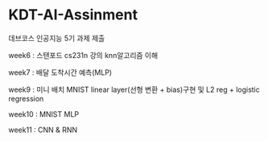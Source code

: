 # KDT-AI-Assinment
데브코스 인공지능 5기 과제 제출

week6 : 스탠포드 cs231n 강의 knn알고리즘 이해

week7 : 배달 도착시간 예측(MLP)

week9 : 미니 배치 MNIST linear layer(선형 변환 + bias)구현 및 L2 reg + logistic regression

week10 : MNIST MLP

week11 : CNN & RNN
